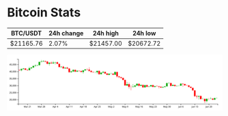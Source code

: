 # Bitcoin Stats

BTC/USDT|24h change|24h high|24h low|
|---|---|---|---|
|$21165.76|2.07%|$21457.00|$20672.72|

<img src="./chart.svg">
